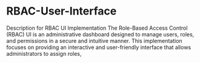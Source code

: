 # RBAC-User-Interface
 Description for RBAC UI Implementation The Role-Based Access Control (RBAC) UI is an administrative dashboard designed to manage users, roles, and permissions in a secure and intuitive manner. This implementation focuses on providing an interactive and user-friendly interface that allows administrators to assign roles, 
